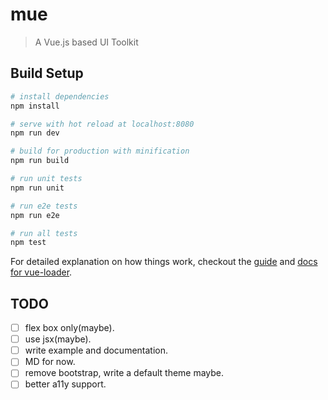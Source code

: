 # mue

> A Vue.js based UI Toolkit

## Build Setup

``` bash
# install dependencies
npm install

# serve with hot reload at localhost:8080
npm run dev

# build for production with minification
npm run build

# run unit tests
npm run unit

# run e2e tests
npm run e2e

# run all tests
npm test
```

For detailed explanation on how things work, checkout the [guide](http://vuejs-templates.github.io/webpack/) and [docs for vue-loader](http://vuejs.github.io/vue-loader).


## TODO

- [ ] flex box only(maybe).
- [ ] use jsx(maybe).
- [ ] write example and documentation.
- [ ] MD for now.
- [ ] remove bootstrap, write a default theme maybe.
- [ ] better a11y support.
